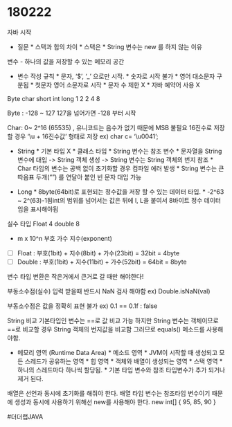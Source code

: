 # 180222

자바 시작

* 질문 
		* 스택과 힙의 차이
				* 스택은 
		* String 변수는 new 를 하지 않는 이유


변수 - 하나의 값을 저장할 수 있는 메모리 공간

* 변수 작성 규칙
		* 문자, ‘$’, ‘_’ 으로만 시작. 
				* 숫자로 시작 불가
		* 영어 대소문자 구분됨
		* 첫문자 영어 소문자로 시작
		* 문자 수 제한 X
		* 자바 예약어 사용 X

Byte char short int long
1	2	2	4	8


Byte : -128 ~ 127
	127을 넘어가면 -128	부터 시작

Char: 0~ 2^16 (65535) , 유니코드는 음수가 없기 때문에 MSB 불필요
	16진수로 저장할 경우 ‘\u + 16진수값’ 형태로 저장
		ex) char c= ‘\u0041’;

* String
		* 기본 타입 X
		* 클래스 타입
		* String 변수는 참조 변수
				* 문자열을 String 변수에 대입 -> String 객체 생성 -> String 변수는 String 객체의 번지 참조
				* Char 타입의 변수는 공백 없이 초기화할 경우 컴파일 에러 발생
				* String 변수는 큰 따옴표 두개(“”) 를 연달아 붙인 빈 문자 대입 가능

* Long
		* 8byte(64bit)로 표현되는 정수값을 저장 할 수 있는 데이터 타입.
		* -2^63 ~ 2^(63)-1됨int의 범위를 넘어서는 값은 뒤에 l, L을 붙여서 8바이트 정수 데이터임을 표시해야됨


실수 타입
Float 4
double 8
+ 	m 	x 	10^n
부호  가수 		지수(exponent)

- [ ] Float : 부호(1bit) + 지수(8bit) + 가수(23bit) = 32bit = 4byte
- [ ] Double : 부호(1bit) + 지수(11bit) + 가수(52bit) = 64bit = 8byte

변수 타입 변환은 작은거에서 큰거로 갈 때만 해야한다!

부동소수점(실수) 입력 받을때 반드시 NaN 검사 해야함
	ex) Double.isNaN(val)

부동소수점은 값을 정확히 표현 불가
	ex) 0.1 == 0.1f : false

String 비교
 기본타입인 변수는 ==로 값 비교 가능
하지만 String 변수는 객체이므로 ==로 비교할 경우 String 객체의 번지값을 비교함 그러므로 equals() 메소드를 사용해야함.


* 메모리 영역 (Runtime Data Area)
		* 메소드 영역
				* JVM이 시작할 때 생성되고 모든 스레드가 공유하는 영역
		* 힙 영역
				* 객체와 배열이 생성되는 영역
		* 스택 영역
				* 하나의 스레드마다 하나씩 할당됨.
				* 기본 타입 변수와 참조 타입변수가 추가 되거나 제거 된다.

배열은 선언과 동시에 초기화를 해줘야 한다.
배열 타입 변수는 참조타입 변수이기 때문에 생성과 동시에 사용하기 위해선 
new를 사용해야 한다. 
new int[] { 95, 85, 90 }


#더더랩JAVA
